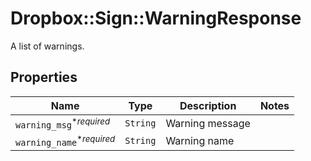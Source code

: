 # Dropbox::Sign::WarningResponse

A list of warnings.

## Properties

| Name | Type | Description | Notes |
| ---- | ---- | ----------- | ----- |
| `warning_msg`<sup>*_required_</sup> | ```String``` |  Warning message  |  |
| `warning_name`<sup>*_required_</sup> | ```String``` |  Warning name  |  |

